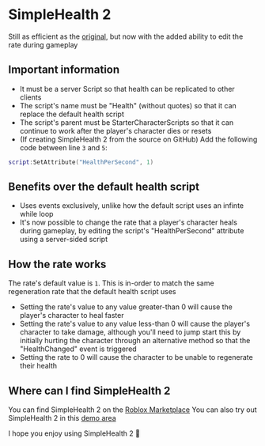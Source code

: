 # SimpleHealth 2
Still as efficient as the [original](https://create.roblox.com/store/asset/15399992933/Simple-Health), but now with the added ability to edit the rate during gameplay

## Important information
- It must be a server Script so that health can be replicated to other clients
- The script's name must be "Health" (without quotes) so that it can replace the default health script
- The script's parent must be StarterCharacterScripts so that it can continue to work after the player's character dies or resets
- (If creating SimpleHealth 2 from the source on GitHub) Add the following code between line `3` and `5`:
```lua
script:SetAttribute("HealthPerSecond", 1)
```

## Benefits over the default health script
- Uses events exclusively, unlike how the default script uses an infinte while loop
- It's now possible to change the rate that a player's character heals during gameplay, by editing the script's "HealthPerSecond" attribute using a server-sided script

## How the rate works
The rate's default value is `1`. This is in-order to match the same regeneration rate that the default health script uses

- Setting the rate's value to any value greater-than 0 will cause the player's character to heal faster
- Setting the rate's value to any value less-than 0 will cause the player's character to take damage, although you'll need to jump start this by initially hurting the character through an alternative method so that the "HealthChanged" event is triggered
- Setting the rate to 0 will cause the character to be unable to regenerate their health

## Where can I find SimpleHealth 2
You can find SimpleHealth 2 on the [Roblox Marketplace](https://create.roblox.com/store/asset/18501181067/SimpleHealth-2)
You can also try out SimpleHealth 2 in this [demo area](https://www.roblox.com/games/18501965714/SimpleHealth-2-Demo)

I hope you enjoy using SimpleHealth 2 🙂
